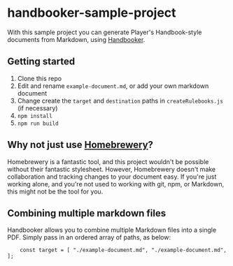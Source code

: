 # handbooker-sample-project

With this sample project you can generate Player's Handbook-style documents from Markdown, using [Handbooker](https://github.com/metamagic-games/handbooker).

## Getting started

1. Clone this repo
2. Edit and rename `example-document.md`, or add your own markdown document
3. Change create the `target` and `destination` paths in `createRulebooks.js` (if necessary)
4. `npm install`
5. `npm run build`

## Why not just use [Homebrewery](http://homebrewery.naturalcrit.com/)?

Homebrewery is a fantastic tool, and this project wouldn't be possible without their fantastic stylesheet. However, Homebrewery doesn't make collaboration and tracking changes to your document easy. If you're just working alone, and you're not used to working with git, npm, or Markdown, this might not be the tool for you.

## Combining multiple markdown files

Handbooker allows you to combine multiple Markdown files into a single PDF. Simply pass in an ordered array of paths, as below:

```
    const target = [ "./example-document.md", "./example-document.md", ];
```
